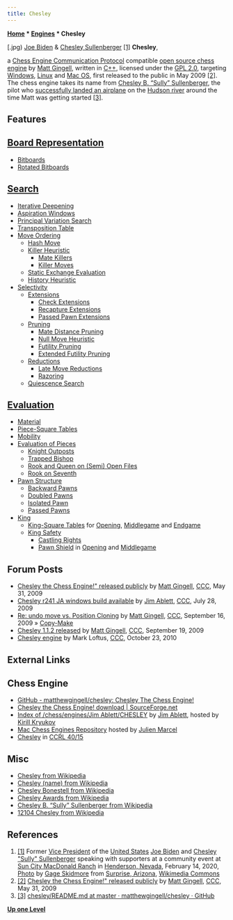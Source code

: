 ```yaml
---
title: Chesley
---
```

**[Home](Home "Home") * [Engines](Engines "Engines") * Chesley**

\[.jpg) [Joe Biden](https://en.wikipedia.org/wiki/Joe_Biden) & [Chesley Sullenberger](https://en.wikipedia.org/wiki/Chesley_Sullenberger) <a id="cite-note-1" href="#cite-ref-1">[1]</a>
**Chesley**,

a [Chess Engine Communication Protocol](Chess_Engine_Communication_Protocol "Chess Engine Communication Protocol") compatible [open source chess engine](Category:Open_Source "Category:Open Source") by [Matt Gingell](Matt_Gingell "Matt Gingell"), written in [C++](Cpp "Cpp"), licensed under the [GPL 2.0](Free_Software_Foundation#GPL "Free Software Foundation"),
targeting [Windows](Windows "Windows"), [Linux](Linux "Linux") and [Mac OS](Mac_OS "Mac OS"), first released to the public in May 2009 <a id="cite-note-2" href="#cite-ref-2">[2]</a>.
The chess engine takes its name from [Chesley B. “Sully” Sullenberger](https://en.wikipedia.org/wiki/Chesley_Sullenberger),
the pilot who [successfully landed an airplane](https://en.wikipedia.org/wiki/US_Airways_Flight_1549) on the [Hudson river](https://en.wikipedia.org/wiki/Hudson_River) around the time Matt was getting started <a id="cite-note-3" href="#cite-ref-3">[3]</a>.

## Features

## [Board Representation](Board_Representation "Board Representation")

- [Bitboards](Bitboards "Bitboards")
- [Rotated Bitboards](Rotated_Bitboards "Rotated Bitboards")

## [Search](Search "Search")

- [Iterative Deepening](Iterative_Deepening "Iterative Deepening")
- [Aspiration Windows](Aspiration_Windows "Aspiration Windows")
- [Principal Variation Search](Principal_Variation_Search "Principal Variation Search")
- [Transposition Table](Transposition_Table "Transposition Table")
- [Move Ordering](Move_Ordering "Move Ordering")
  - [Hash Move](Hash_Move "Hash Move")
  - [Killer Heuristic](Killer_Heuristic "Killer Heuristic")
    - [Mate Killers](Mate_Killers "Mate Killers")
    - [Killer Moves](Killer_Move "Killer Move")
  - [Static Exchange Evaluation](Static_Exchange_Evaluation "Static Exchange Evaluation")
  - [History Heuristic](History_Heuristic "History Heuristic")
- [Selectivity](Selectivity "Selectivity")
  - [Extensions](Extensions "Extensions")
    - [Check Extensions](Check_Extensions "Check Extensions")
    - [Recapture Extensions](Recapture_Extensions "Recapture Extensions")
    - [Passed Pawn Extensions](Passed_Pawn_Extensions "Passed Pawn Extensions")
  - [Pruning](Pruning "Pruning")
    - [Mate Distance Pruning](Mate_Distance_Pruning "Mate Distance Pruning")
    - [Null Move Heuristic](Null_Move_Pruning "Null Move Pruning")
    - [Futility Pruning](Futility_Pruning "Futility Pruning")
    - [Extended Futility Pruning](Futility_Pruning#Extendedfutilitypruning "Futility Pruning")
  - [Reductions](Reductions "Reductions")
    - [Late Move Reductions](Late_Move_Reductions "Late Move Reductions")
    - [Razoring](Razoring "Razoring")
  - [Quiescence Search](Quiescence_Search "Quiescence Search")

## [Evaluation](Evaluation "Evaluation")

- [Material](Material "Material")
- [Piece-Square Tables](Piece-Square_Tables "Piece-Square Tables")
- [Mobility](Mobility "Mobility")
- [Evaluation of Pieces](Evaluation_of_Pieces "Evaluation of Pieces")
  - [Knight Outposts](Outposts "Outposts")
  - [Trapped Bishop](Trapped_Pieces "Trapped Pieces")
  - [Rook and Queen on (Semi) Open Files](Rook_on_Open_File "Rook on Open File")
  - [Rook on Seventh](Rook_on_Seventh "Rook on Seventh")
- [Pawn Structure](Pawn_Structure "Pawn Structure")
  - [Backward Pawns](</Backward_Pawns_(Bitboards)> "Backward Pawns (Bitboards)")
  - [Doubled Pawns](Doubled_Pawn "Doubled Pawn")
  - [Isolated Pawn](Isolated_Pawn "Isolated Pawn")
  - [Passed Pawns](Passed_Pawn "Passed Pawn")
- [King](King "King")
  - [King-Square Tables](Piece-Square_Tables "Piece-Square Tables") for [Opening](Opening "Opening"), [Middlegame](Middlegame "Middlegame") and [Endgame](Endgame "Endgame")
  - [King Safety](King_Safety "King Safety")
    - [Castling Rights](Castling_Rights "Castling Rights")
    - [Pawn Shield](King_Safety#PawnShield "King Safety") in [Opening](Opening "Opening") and [Middlegame](Middlegame "Middlegame")

## Forum Posts

- [Chesley the Chess Engine!" released publicly](http://www.talkchess.com/forum3/viewtopic.php?f=2&t=28195) by [Matt Gingell](Matt_Gingell "Matt Gingell"), [CCC](CCC "CCC"), May 31, 2009
- [Chesley r241 JA windows build available](http://www.talkchess.com/forum3/viewtopic.php?f=2&t=29132) by [Jim Ablett](Jim_Ablett "Jim Ablett"), [CCC](CCC "CCC"), July 28, 2009
- [Re: undo move vs. Position Cloning](http://www.talkchess.com/forum3/viewtopic.php?f=7&t=29770&start=8) by [Matt Gingell](Matt_Gingell "Matt Gingell"), [CCC](CCC "CCC"), September 16, 2009 » [Copy-Make](Copy-Make "Copy-Make")
- [Chesley 1.1.2 released](http://www.talkchess.com/forum3/viewtopic.php?f=2&t=29813) by [Matt Gingell](Matt_Gingell "Matt Gingell"), [CCC](CCC "CCC"), September 19, 2009
- [Chesley engine](http://www.talkchess.com/forum3/viewtopic.php?f=2&t=36464) by Mark Loftus, [CCC](CCC "CCC"), October 23, 2010

## External Links

## Chess Engine

- [GitHub - matthewgingell/chesley: Chesley The Chess Engine!](https://github.com/matthewgingell/chesley)
- [Chesley the Chess Engine! download | SourceForge.net](https://sourceforge.net/projects/chesley/)
- [Index of /chess/engines/Jim Ablett/CHESLEY](http://kirr.homeunix.org/chess/engines/Jim%20Ablett/CHESLEY/) by [Jim Ablett](Jim_Ablett "Jim Ablett"), hosted by [Kirill Kryukov](Kirill_Kryukov "Kirill Kryukov")
- [Mac Chess Engines Repository](http://julien.marcel.free.fr/macchess/Chess_on_Mac/Engines.html) hosted by [Julien Marcel](Julien_Marcel "Julien Marcel")
- [Chesley](http://ccrl.chessdom.com/ccrl/4040/cgi/compare_engines.cgi?family=Chesley&print=Rating+list&print=Results+table&print=LOS+table&print=Ponder+hit+table&print=Eval+difference+table&print=Comopp+gamenum+table&print=Overlap+table&print=Score+with+common+opponents) in [CCRL 40/15](CCRL "CCRL")

## Misc

- [Chesley from Wikipedia](https://en.wikipedia.org/wiki/Chesley)
- [Chesley (name) from Wikipedia](<https://en.wikipedia.org/wiki/Chesley_(name)>)
- [Chesley Bonestell from Wikipedia](https://en.wikipedia.org/wiki/Chesley_Bonestell)
- [Chesley Awards from Wikipedia](https://en.wikipedia.org/wiki/Chesley_Awards)
- [Chesley B. “Sully” Sullenberger from Wikipedia](https://en.wikipedia.org/wiki/Chesley_Sullenberger)
- [12104 Chesley from Wikipedia](https://en.wikipedia.org/wiki/List_of_minor_planets:_12001%E2%80%9313000#104)

## References

1. <a id="cite-ref-1" href="#cite-note-1">[1]</a> Former [Vice President](https://en.wikipedia.org/wiki/Vice_president) of the [United States](https://en.wikipedia.org/wiki/United_States) [Joe Biden](https://en.wikipedia.org/wiki/Joe_Biden) and [Chesley "Sully" Sullenberger](https://en.wikipedia.org/wiki/Chesley_Sullenberger) speaking with supporters at a community event at [Sun City MacDonald Ranch](https://scmronline.com/) in [Henderson, Nevada](https://en.wikipedia.org/wiki/Henderson,_Nevada), February 14, 2020, [Photo](<https://commons.wikimedia.org/wiki/File:Joe_Biden_%26_Chesley_Sullenberger_(49537249927).jpg>) by [Gage Skidmore](https://www.flickr.com/people/22007612@N05) from [Surprise, Arizona](https://en.wikipedia.org/wiki/Surprise,_Arizona), [Wikimedia Commons](https://en.wikipedia.org/wiki/Wikimedia_Commons)
1. <a id="cite-ref-2" href="#cite-note-2">[2]</a> [Chesley the Chess Engine!" released publicly](http://www.talkchess.com/forum3/viewtopic.php?f=2&t=28195) by [Matt Gingell](Matt_Gingell "Matt Gingell"), [CCC](CCC "CCC"), May 31, 2009
1. <a id="cite-ref-3" href="#cite-note-3">[3]</a> [chesley/README.md at master · matthewgingell/chesley · GitHub](https://github.com/matthewgingell/chesley/blob/master/README.md)

**[Up one Level](Engines "Engines")**

